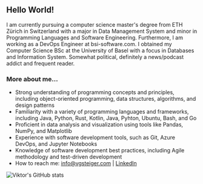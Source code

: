 ## Hello World!

I am currently pursuing a computer science master's degree from ETH Zürich in Switzerland with a major in Data Management System and minor in Programming Languages and Software Engineering. Furthermore, I am working as a DevOps Engineer at bsi-software.com. I obtained my Computer Science BSc at the University of Basel with a focus in Databases and Information System. Somewhat political, definitely a news/podcast addict and frequent reader.

### More about me...
- Strong understanding of programming concepts and principles, including object-oriented programming, data structures, algorithms, and design patterns
- Familiarity with a variety of programming languages and frameworks, including Java, Python, Rust, Kotlin, Java, Pyhton, Ubuntu, Bash, and Go
- Proficient in data analysis and visualization using tools like Pandas, NumPy, and Matplotlib
- Experience with software development tools, such as Git, Azure DevOps, and Jupyter Notebooks
- Knowledge of software development best practices, including Agile methodology and test-driven development
- How to reach me: info@vgsteiger.com | [LinkedIn](https://www.linkedin.com/in/viktor-gsteiger/)

![Viktor's GitHub stats](https://github-readme-stats.vercel.app/api/top-langs/?username=vgsteiger&hide=JavaScript,jupyter%20notebook,html,css,Tex&layout=compact&count_private=true&size_weight=0.2&count_weight=0.8&langs_count=5)


